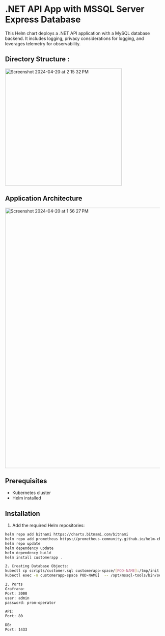 # .NET API App with MSSQL Server Express Database

This Helm chart deploys a .NET API application with a MySQL database backend. It includes logging, privacy considerations for logging, and leverages telemetry for observability.


## Directory Structure :
<img width="380" alt="Screenshot 2024-04-20 at 2 15 32 PM" src="https://github.com/sunilkanveri/customerapp/assets/6409289/8b9d4b08-b70e-4966-9e06-9bd9afb4ee35">

## Application Architecture
<img width="845" alt="Screenshot 2024-04-20 at 1 56 27 PM" src="https://github.com/sunilkanveri/customerapp/assets/6409289/bb2e82b6-1172-4cf4-a9dd-33cd46fe6eb5">

## Prerequisites

- Kubernetes cluster
- Helm installed

## Installation

1. Add the required Helm repositories:

```bash
helm repo add bitnami https://charts.bitnami.com/bitnami
helm repo add prometheus https://prometheus-community.github.io/helm-charts
helm repo update
helm dependency update
helm dependency build
helm install customerapp .

2. Creating Database Objects: 
kubectl cp scripts/customer.sql customerapp-space/[POD-NAME]:/tmp/init.sql
kubectl exec -n customerapp-space POD-NAME]  -- /opt/mssql-tools/bin/sqlcmd -S localhost -U SA -P 'Default@1245' -i /tmp/init.sql

2. Ports
Grafrana:
Port: 3000
user: admin
password: prom-operator

API:
Port: 80

DB:
Port: 1433
